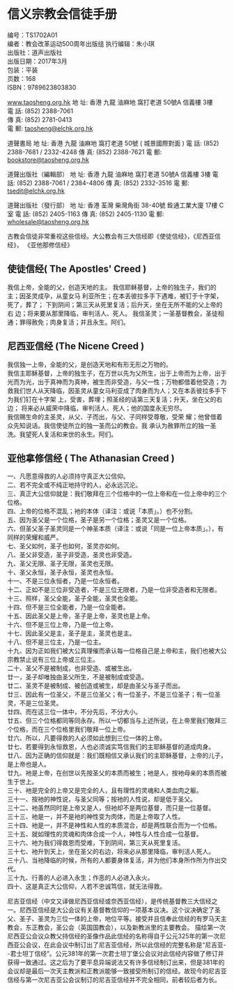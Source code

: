 # 信义宗教会信徒手册

编号：TS1702A01  
编者：教会改革运动500周年出版组
执行编辑：朱小琪  
出版社：道声出版社  
出版日期：2017年3月  
包装：平装  
页数：168  
ISBN：9789623803830  

www.taosheng.org.hk
     地 址:      香港 九龍 油麻地 窩打老道 50號A 信義樓 3樓  
     電 話:      (852) 2388-7061  
     傳 真:      (852) 2781-0413  
     電 郵:      taosheng@elchk.org.hk  

道聲書局 
     地 址:      香港 九龍 油麻地 窩打老道 50號 ( 城景國際對面 )
     電 話:      (852) 2388-7681 / 2332-4248
     傳 真:      (852) 2388-7621
     電 郵:      bookstore@taosheng.org.hk

道聲出版社（編輯部） 
     地 址:      香港 九龍 油麻地 窩打老道 50號A 信義樓 3樓
     電 話:      (852) 2388-7061 / 2384-4806
     傳 真:      (852) 2332-3516
     電 郵:      tsedit@elchk.org.hk

 道聲出版社（發行部） 
     地 址:      香港 荃灣 柴灣角街 38-40號 銓通工業大廈 17樓 C室
     電 話:      (852) 2405-1163
     傳 真:      (852) 2405-1130
     電 郵:      wholesale@taosheng.org.hk


古教会信徒非常重视这些信经。大公教会有三大信经即《使徒信经》，《尼西亚信经》， 《亚他那修信经》

## 使徒信经( The Apostles' Creed )

我信上帝，全能的父，创造天地的主。
我信耶稣基督，上帝的独生子，我们的主；因圣灵成孕，从童女马 利亚所生；在本丢彼拉多手下遇难，被钉于十字架，死了，葬了； 下到阴间；第三天从死里复活；后升天，坐在无所不能的父上帝的右 边；将来要从那里降临，审判活人、死人。
我信圣灵；一圣基督教会，圣徒相通；罪得赦免；肉身复活；并且永生。阿们。

## 尼西亚信经 (The Nicene Creed )

我信独一上帝，全能的父，是创造天地和有形无形之万物的。  
我信主耶稣基督，上帝的独生子，在万世以先为父所生，出于上帝而为上帝，出于光而为光，出于真神而为真神，被生而非受造，与父一性；万物都借着他受造；为救我们世人从天降临，因圣灵从童女马利亚成了肉身而为人；又在本丢彼拉多手下为我们钉在十字架 上，受害，葬埋；照圣经的话第三天复活；升天，坐在父的右边； 将来必从威荣中降临，审判活人、死人；他的国度永无穷尽。  
我信赐生命的主圣灵，从父、子而出，与父、子同样受尊敬，受荣 耀；他曾借着众先知说话。我信使徒所立的独一圣而公的教会。我 承认为赦罪所立的独一圣洗。我望死人复活和来世的永生。阿们。

## 亚他拿修信经 ( The Athanasian Creed )

一、凡愿意得救的人必须持守真正大公信仰。  
二、若不完全或不纯正地持守的人，必永远沉沦。  
三、真正大公信仰就是：我们敬拜在三个位格中的一位上帝和在一位上帝中的三个位格。  
四、上帝的位格不混乱；衪的本体（译注：或说「本质」。）也不分割。  
五、因为圣父是一个位格，圣子是另一个位格；圣灵又是一个位格。  
六、但圣父圣子圣灵同是一个神圣本质（译注：或说「同是一位上帝本质」。），有同样的荣耀和威严。  
七、圣父如何，圣子也如何，圣灵亦如何。  
八、圣父非受造，圣子非受造，圣灵也非受造。  
九、圣父无限、圣子无限，圣灵也无限。  
十、圣父永恒，圣子永恒，圣灵也永恒。  
十一、不是三位永恒者，乃是一位永恒者。  
十二、正如不是三位非受造者，不是三位无限者，乃是一位非受造者和无限者。  
十三、照样，圣父全能，圣子全能，圣灵也全能。  
十四、但不是三位全能者，乃是一位全能者。  
十五、因此圣父是上帝，圣子是上帝，圣灵也是上帝。  
十六、但不是三位上帝，乃是一位上帝。  
十七、因此圣父是主，圣子是主，圣灵也是主。  
十八、但不是三位主，乃是一位主。  
十九、因为正如我们被大公真理催而承认每一位格自己是上帝和主，我们也被大公宗教禁止说有三位上帝或三位主。  
二十、圣父不是被制成，也非受造、或被生出。  
廿一，圣子却唯独由圣父所生，不是被制成或受造。  
廿二、圣灵不是被制成、被创造或被生，却是由圣父与圣子而出。  
廿三、因此有一位圣父，不是三位圣父；有一位圣子，不是三位圣子；有一位圣灵，不是三位圣灵。  
廿四、而在这三位一体中，不分先后，不分大小。  
廿五、但三个位格都同等同永存。所以一切都当与上述所说，在上帝里我们敬拜三个位格，而在三个位格里我们敬拜一位上帝。  
廿六、所以，凡要得救的人必须如此想到三位一体的上帝。  
廿七、若要得到永恒救恩，人也必须诚实笃信我们的主耶稣基督的道成肉身。  
廿八、因为正确的信仰就是：我们既相信又承认我们的主耶稣基督，上帝的儿子，是上帝也是人。  
廿九、衪是上帝，在创世以先按圣父的本质而被生；衪是人，按衪母亲的本质而被生于世上。  
三十、衪是完全的上帝又是完全的人，且有理性的灵魂和人类血肉之躯。  
三十一、按衪的神性说，与圣父同等；按衪的人性说，却是低于圣父。  
三十二、衪虽然同时是上帝又是人，但衪却不是两位基督，而只是一位基督。  
三十三、衪是一，并不是衪的神性变为肉体，而是上帝取了人性。  
三十四、衪是一，并不是神性和人性的本质混合，却是两性联合而为一个位格。  
三十五、就如理性的灵魂和肉体合成一个人，神性与人性合成一位基督。  
三十六、衪为我们得救恩而受难，下到阴间，第三天从死里复活。  
三十七、衪升到天上，坐在圣父的右边，将来必从那里降临，审判活人死人。  
三十八、当衪降临的时候，所有的人都要身体复活，并为他们本身所作所为作出交代。  
三十九、行善的人必进入永生；作恶的人必进入永火。  
四十、这是真正大公信仰，人若不忠诚笃信，就无法得救。  

尼吉亚信经（中文又译做尼西亚信经或奈西亚信经），是传统基督教三大信经之一。尼西亚信经是大公会议有关基督教信仰的一项基本议决。这个议决确定了圣父、圣子、圣灵为三位一体的上帝，地位平等。接受并且信奉此信经的有罗马天主教会，东正教会，圣公会（英国国教会），以及新教派里的主要教会。
描绘第一次尼西亚公会议众教父持信经的圣像作品此信经的名称得自于公元325年的第一次尼西亚公会议，在此会议中制订出了尼吉亚信经，所以此信经的完整名称是“尼吉亚--君士坦丁信经”。公元381年的第一次君士坦丁堡公会议对此信经内容做了修订并获得一致通过。这之后为了要平息异端说法又有许多信经制订出来，但是381年的会议却是最后一次天主教派和正教派能够一致接受所制订的信经。故现今的尼吉亚信经与第一次尼吉亚公会议制订的尼吉亚信经并不完全相同，前者较后者为长。
